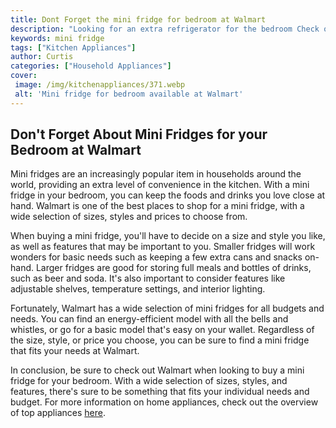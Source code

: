 ```yaml
---
title: Dont Forget the mini fridge for bedroom at Walmart
description: "Looking for an extra refrigerator for the bedroom Check out Walmarts selection of mini fridges and get the perfect one for your space"
keywords: mini fridge
tags: ["Kitchen Appliances"]
author: Curtis
categories: ["Household Appliances"]
cover: 
 image: /img/kitchenappliances/371.webp
 alt: 'Mini fridge for bedroom available at Walmart'
---
```

## Don't Forget About Mini Fridges for your Bedroom at Walmart

Mini fridges are an increasingly popular item in households around the world, providing an extra level of convenience in the kitchen. With a mini fridge in your bedroom, you can keep the foods and drinks you love close at hand. Walmart is one of the best places to shop for a mini fridge, with a wide selection of sizes, styles and prices to choose from.

When buying a mini fridge, you'll have to decide on a size and style you like, as well as features that may be important to you. Smaller fridges will work wonders for basic needs such as keeping a few extra cans and snacks on-hand. Larger fridges are good for storing full meals and bottles of drinks, such as beer and soda. It's also important to consider features like adjustable shelves, temperature settings, and interior lighting.

Fortunately, Walmart has a wide selection of mini fridges for all budgets and needs. You can find an energy-efficient model with all the bells and whistles, or go for a basic model that's easy on your wallet. Regardless of the size, style, or price you choose, you can be sure to find a mini fridge that fits your needs at Walmart.

In conclusion, be sure to check out Walmart when looking to buy a mini fridge for your bedroom. With a wide selection of sizes, styles, and features, there's sure to be something that fits your individual needs and budget. For more information on home appliances, check out the overview of top appliances [here](./pages/appliance-overview).
